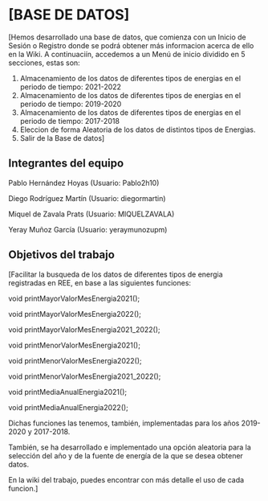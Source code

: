 # [BASE DE DATOS]

[Hemos desarrollado una base de datos, que comienza con un Inicio de Sesión o Registro donde se podrá obtener más informacion acerca de ello en la Wiki.
A continuaciín, accedemos a un Menú de inicio dividido en 5 secciones, estas son: 
1. Almacenamiento de los datos de diferentes tipos de energias en el periodo de tiempo: 2021-2022
2. Almacenamiento de los datos de diferentes tipos de energias en el periodo de tiempo: 2019-2020
3. Almacenamiento de los datos de diferentes tipos de energias en el periodo de tiempo: 2017-2018
4. Eleccion de forma Aleatoria de los datos de distintos tipos de Energias.
5. Salir de la Base de datos] 


## Integrantes del equipo

Pablo Hernández Hoyas (Usuario: Pablo2h10)

Diego Rodríguez Martín (Usuario: diegormartin)

Miquel de Zavala Prats (Usuario: MIQUELZAVALA)

Yeray Muñoz García (Usuario: yeraymunozupm)

## Objetivos del trabajo

[Facilitar la busqueda de los datos de diferentes tipos de energia registradas en REE, en base a las siguientes funciones:

void printMayorValorMesEnergia2021(); 

void printMayorValorMesEnergia2022(); 

void printMayorValorMesEnergia2021_2022(); 

void printMenorValorMesEnergia2021(); 

void printMenorValorMesEnergia2022(); 

void printMenorValorMesEnergia2021_2022(); 

void printMediaAnualEnergia2021(); 

void printMediaAnualEnergia2022();

Dichas funciones las tenemos, también, implementadas para los años 2019-2020 y 2017-2018.


También, se ha desarrollado e implementado una opción aleatoria para la selección del año y de la fuente de energía de la que se desea obtener datos.

En la wiki del trabajo, puedes encontrar con más detalle el uso de cada funcion.]
